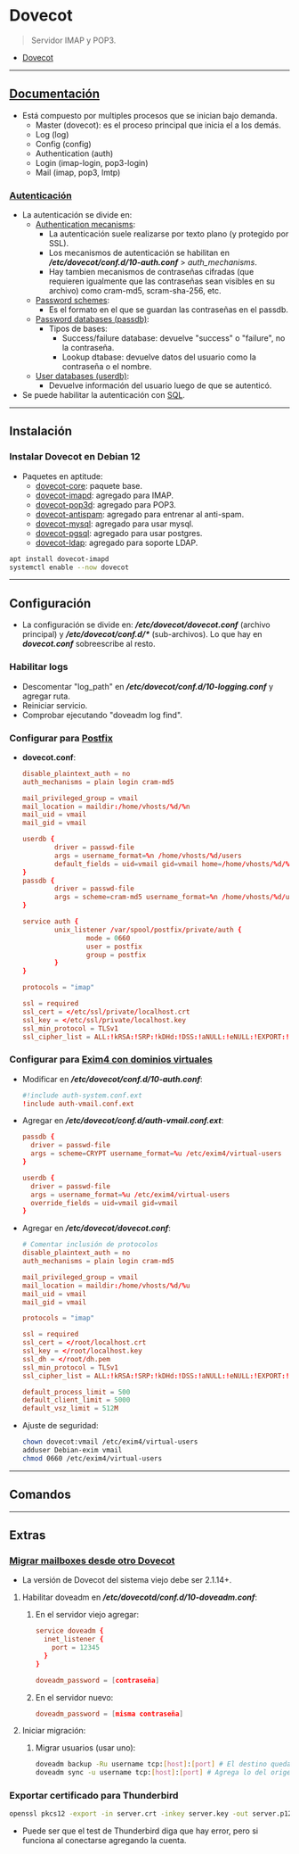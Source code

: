 # Dovecot

> Servidor IMAP y POP3.

- [Dovecot](#dovecot)

---

## [Documentación](https://doc.dovecot.org/)

- Está compuesto por multiples procesos que se inician bajo demanda.
  - Master (dovecot): es el proceso principal que inicia el a los demás.
  - Log (log)
  - Config (config)
  - Authentication (auth)
  - Login (imap-login, pop3-login)
  - Mail (imap, pop3, lmtp)

### [Autenticación](https://doc.dovecot.org/configuration_manual/authentication/)

- La autenticación se divide en:
  - [Authentication mecanisms](https://doc.dovecot.org/configuration_manual/authentication/authentication_mechanisms/#authentication-sasl-mechanisms):
    - La autenticación suele realizarse por texto plano (y protegido por SSL).
    - Los mecanismos de autenticación se habilitan en **_/etc/dovecot/conf.d/10-auth.conf_** > _auth\_mechanisms_.
    - Hay tambien mecanismos de contraseñas cifradas (que requieren igualmente que las contraseñas sean visibles en su archivo) como cram-md5, scram-sha-256, etc.
  - [Password schemes](https://doc.dovecot.org/configuration_manual/authentication/password_schemes/#authentication-password-schemes):
    - Es el formato en el que se guardan las contraseñas en el passdb.
  - [Password databases (passdb)](https://doc.dovecot.org/configuration_manual/authentication/password_databases_passdb/#password-databases-passdb):
    - Tipos de bases:
      - Success/failure database: devuelve "success" o "failure", no la contraseña.
      - Lookup dtabase: devuelve datos del usuario como la contraseña o el nombre.
  - [User databases (userdb)](https://doc.dovecot.org/configuration_manual/authentication/user_databases_userdb/#user-databases-userdb):
    - Devuelve información del usuario luego de que se autenticó.
- Se puede habilitar la autenticación con [SQL](https://doc.dovecot.org/configuration_manual/authentication/sql/).

---

## Instalación

### Instalar Dovecot en Debian 12

- Paquetes en aptitude:
  - [dovecot-core](https://packages.debian.org/bookworm/dovecot-core): paquete base.
  - [dovecot-imapd](https://packages.debian.org/bookworm/dovecot-imapd): agregado para IMAP.
  - [dovecot-pop3d](https://packages.debian.org/bookworm/dovecot-pop3d): agregado para POP3.
  - [dovecot-antispam](https://packages.debian.org/bookworm/dovecot-antispam): agregado para entrenar al anti-spam.
  - [dovecot-mysql](https://packages.debian.org/bookworm/dovecot-mysql): agregado para usar mysql.
  - [dovecot-pgsql](https://packages.debian.org/bookworm/dovecot-pgsql): agregado para usar postgres.
  - [dovecot-ldap](https://packages.debian.org/bookworm/dovecot-ldap): agregado para soporte LDAP.

```sh
apt install dovecot-imapd
systemctl enable --now dovecot
```

---

## Configuración

- La configuración se divide en: **_/etc/dovecot/dovecot.conf_** (archivo principal) y **_/etc/dovecot/conf.d/\*_** (sub-archivos). Lo que hay en **_dovecot.conf_** sobreescribe al resto.

### Habilitar logs

- Descomentar "log_path" en **_/etc/dovecot/conf.d/10-logging.conf_** y agregar ruta.
- Reiniciar servicio.
- Comprobar ejecutando "doveadm log find".

### Configurar para [Postfix](../correos/postfix.md)

- **dovecot.conf**:

    ```conf
    disable_plaintext_auth = no
    auth_mechanisms = plain login cram-md5

    mail_privileged_group = vmail
    mail_location = maildir:/home/vhosts/%d/%n
    mail_uid = vmail
    mail_gid = vmail

    userdb {
            driver = passwd-file
            args = username_format=%n /home/vhosts/%d/users
            default_fields = uid=vmail gid=vmail home=/home/vhosts/%d/%n
    }
    passdb {
            driver = passwd-file
            args = scheme=cram-md5 username_format=%n /home/vhosts/%d/users
    }

    service auth {
            unix_listener /var/spool/postfix/private/auth {
                    mode = 0660
                    user = postfix
                    group = postfix
            }
    }

    protocols = "imap"

    ssl = required
    ssl_cert = </etc/ssl/private/localhost.crt
    ssl_key = </etc/ssl/private/localhost.key
    ssl_min_protocol = TLSv1
    ssl_cipher_list = ALL:!kRSA:!SRP:!kDHd:!DSS:!aNULL:!eNULL:!EXPORT:!DES:!3DE>
    ```

### Configurar para [Exim4 con dominios virtuales](../correos/exim.md#configurar-dominios-virtuales)

- Modificar en **_/etc/dovecot/conf.d/10-auth.conf_**:

    ```conf
    #!include auth-system.conf.ext
    !include auth-vmail.conf.ext
    ```

- Agregar en **_/etc/dovecot/conf.d/auth-vmail.conf.ext_**:

    ```conf
    passdb {
      driver = passwd-file
      args = scheme=CRYPT username_format=%u /etc/exim4/virtual-users
    }

    userdb {
      driver = passwd-file
      args = username_format=%u /etc/exim4/virtual-users
      override_fields = uid=vmail gid=vmail
    }
    ```

- Agregar en **_/etc/dovecot/dovecot.conf_**:

    ```conf
    # Comentar inclusión de protocolos
    disable_plaintext_auth = no
    auth_mechanisms = plain login cram-md5

    mail_privileged_group = vmail
    mail_location = maildir:/home/vhosts/%d/%u
    mail_uid = vmail
    mail_gid = vmail

    protocols = "imap"

    ssl = required
    ssl_cert = </root/localhost.crt
    ssl_key = </root/localhost.key
    ssl_dh = </root/dh.pem
    ssl_min_protocol = TLSv1
    ssl_cipher_list = ALL:!kRSA:!SRP:!kDHd:!DSS:!aNULL:!eNULL:!EXPORT:!DES:!3DE>

    default_process_limit = 500
    default_client_limit = 5000
    default_vsz_limit = 512M
    ```

- Ajuste de seguridad:

    ```sh
    chown dovecot:vmail /etc/exim4/virtual-users
    adduser Debian-exim vmail
    chmod 0660 /etc/exim4/virtual-users
    ```

---

## Comandos

---

## Extras

### [Migrar mailboxes desde otro Dovecot](https://doc.dovecot.org/admin_manual/migrating_mailboxes/#migrating-mailboxes-from-another-dovecot)

- La versión de Dovecot del sistema viejo debe ser 2.1.14+.

1. Habilitar doveadm en **_/etc/dovecotd/conf.d/10-doveadm.conf_**:

   1. En el servidor viejo agregar:

      ```conf
      service doveadm {
        inet_listener {
          port = 12345
        }
      }

      doveadm_password = [contraseña]
      ```

   2. En el servidor nuevo:

      ```conf
      doveadm_password = [misma contraseña]
      ```

2. Iniciar migración:

   1. Migrar usuarios (usar uno):

      ```sh
      doveadm backup -Ru username tcp:[host]:[port] # El destino queda exactamente igual al origen.
      doveadm sync -u username tcp:[host]:[port] # Agrega lo del origen al destino sin pisar.
      ```

### Exportar certificado para Thunderbird

```sh
openssl pkcs12 -export -in server.crt -inkey server.key -out server.p12
```

- Puede ser que el test de Thunderbird diga que hay error, pero si funciona al conectarse agregando la cuenta.
